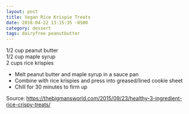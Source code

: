 ```yaml
---
layout: post
title: Vegan Rice Krispie Treats
date: 2018-04-22 13:15:35 -0500
category: dessert
tags: dairyfree peanutbutter
---
```

1/2 cup peanut butter  
1/2 cup maple syrup  
2 cups rice krispies  

  * Melt peanut butter and maple syrup in a sauce pan
  * Combine with rice krispies and press into greased/lined cookie sheet
  * Chill for 30 minutes to firm up

Source: <https://thebigmansworld.com/2015/09/23/healthy-3-ingredient-rice-crispy-treats/>
